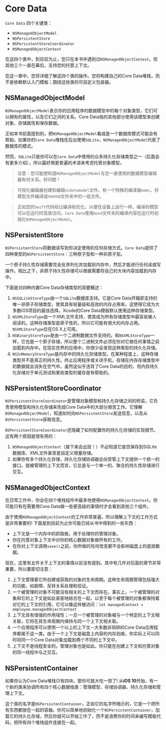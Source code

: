 # Core Data

`Core Data` 四个关键类：

* `NSManagedObjectModel`
* `NSPersistentStore`
* `NSPersistentStoreCoordinator`
* `NSManagedObjectContext`

在这四个类中，到目前为止，您只在本书中遇到过`NSManagedObjectContext`。但其他三个一直在幕后，支持您的托管上下文。

在这一章中，您将详细了解这四个类的操作。您将构建自己的Core Data堆栈，而不是依赖默认入门模板；围绕这些类的可自定义包装器。

## NSManagedObjectModel

`NSManagedObjectModel`表示你的应用程序的数据模型中的每个对象类型，它们可以拥有的属性，以及它们之间的关系。Core Data栈的其他部分使用该模型来创建对象、存储属性和保存数据。

正如本书前面提到的，把`NSManagedObjectModel`看成是一个数据库模式可能会有帮助。如果你的`Core Data`堆栈在后台使用`SQLite`，`NSManagedObjectModel`代表了数据库的模式。

然而，`SQLite`只是你可以在`Core Data`中使用的众多持久化存储类型之一（后面会有更多介绍），所以最好用更普遍的术语来考虑托管对象模型。

> 注意：您可能想知道`NSManagedObjectModel`与您一直使用的数据模型编辑器有何关系。好问题！

> 可视化编辑器创建和编辑`xcdatamodel`文件。有一个特殊的编译器`momc`，将模型文件编译成momd文件夹中的一组文件。

> 正如您的`Swift`代码经过编译和优化，以便在设备上运行一样，编译的模型可以在运行时高效访问。`Core Data`使用`mond`文件夹的编译内容在运行时初始化`NSManagedObjectModel`。

## NSPersistentStore

`NSPersistentStore`将数据读写到你决定使用的任何存储方式。`Core Data`提供了四种类型的`NSPersistentStore`：三种原子型和一种非原子型。

一个原子持久性存储需要完全反序列化并加载到内存中，然后才能进行任何读或写操作。相比之下，非原子持久性存储可以根据需要将自己的大块内容加载到内存中。

下面是对四种内置Core Data存储类型的简要概述：

1. `NSSQLiteStoreType`由一个`SQLite`数据库支持。它是Core Data开箱即支持的唯一非原子存储类型，使其具有轻量级和高效的内存占用率。这使得它成为大多数iOS项目的最佳选择。Xcode的Core Data模板默认使用这种存储类型。
2. `NSXMLStoreType`由一个XML文件支持，使其成为所有存储类型中最容易被人阅读的。这种存储类型是原子性的，所以它可能有很大的内存占用。`NSXMLStoreType`仅在OS X上可用。
3. `NSBinaryStoreType`是由一个二进制数据文件支持的。和`NSXMLStoreType`一样，它也是一个原子存储，所以整个二进制文件必须在你对它做任何事情之前加载到内存中。在现实世界的应用中，你很少会发现这种类型的持久化存储。
4. `NSInMemoryStoreType`是内存中的持久化存储类型。在某种程度上，这种存储类型并不是真正的持久性。终止应用程序或关闭手机，存储在内存存储类型中的数据就会消失在空气中。虽然这似乎违背了Core Data的目的，但内存持久化存储对于单元测试和某些类型的缓存是有帮助的。

## NSPersistentStoreCoordinator

`NSPersistentStoreCoordinator`是管理对象模型和持久化存储之间的桥梁。它负责使用模型和持久化存储来完成Core Data中的大部分艰苦工作。它理解`NSManagedObjectModel`，知道如何向`NSPersistentStore`发送信息，以及从`NSPersistentStore`获取信息。

`NSPersistentStoreCoordinator`还隐藏了如何配置你的持久化存储的实现细节。这有两个原因是很有用的：

1. `NSManagedObjectContext`（接下来会出现！）不必知道它是否保存到SQLite数据库、XML文件甚至是自定义增量存储。
2. 如果你有多个持久化存储，持久化存储协调器会向受管上下文提供一个统一的接口。就被管理的上下文而言，它总是与一个单一的、聚合的持久性存储进行交互。

## NSManagedObjectContext

在日常工作中，你会在四个堆栈组件中最多地使用`NSManagedObjectContext`。你可能只有在需要用Core Data做一些更高级的事情时才会看到其他三个组件。

由于使用`NSManagedObjectContext`的工作非常普遍，所以理解上下文的工作方式是非常重要的! 下面是到目前为止你可能已经从书中得到的一些东西：

* 上下文是一个内存中的抓取板，用于处理你的管理对象。
* 你在托管对象上下文中对你的核心数据对象做所有的工作。
* 在你对上下文调用`save()`之前，你所做的任何改变都不会影响磁盘上的底层数据。

现在，这里有五件关于上下文的事情以前没有提到。其中有几件对后面的章节非常重要，所以要密切注意：

1. 上下文管理着它所创建或获取的对象的生命周期。这种生命周期管理包括强大的功能，如故障、反转关系处理和验证。
2. 一个被管理的对象不可能没有相关的上下文而存在。事实上，一个被管理的对象和它的上下文是如此紧密地结合在一起，以至于每个被管理的对象都保持着对它的上下文的引用，它可以像这样被访问：`let managedContext = employee.managedObjectContext`
3. 上下文具有很强的作用域性；一旦一个被管理的对象被与一个特定的上下文相关联，它将在其生命周期内保持与同一个上下文相关联。
4. 一个应用程序可以使用一个以上的上下文--大多数非琐碎的Core Data应用程序都属于这一类。由于一个上下文是磁盘上内容的内存划痕，你实际上可以同时将同一个Core Data对象加载到两个不同的上下文中。
5. 上下文不是线程安全的。管理对象也是如此。你只能在创建上下文和托管对象的同一线程中与之交互。

## NSPersistentContainer

如果你认为Core Data堆栈只有四块，那你可就大吃一惊了! 从**iOS 10**开始，有一个新的类来协调所有四个核心数据栈类：管理模型、存储协调器、持久化存储和管理上下文。

这个类的名字是`NSPersistentContainer`，正如它的名字所暗示的，它是一个把所有东西都放在一起的容器。你可以简单地初始化一个`NSPersistentContainer`，加载它的持久化存储，然后你就可以开始工作了，而不是浪费你的时间来编写模板代码，把所有四个堆栈组件连接在一起。